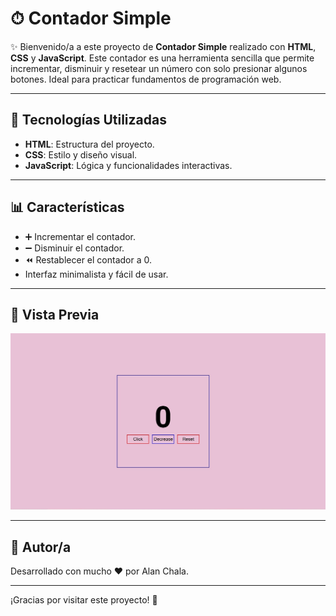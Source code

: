 # ⏱ Contador Simple

✨ Bienvenido/a a este proyecto de **Contador Simple** realizado con **HTML**, **CSS** y **JavaScript**. Este contador es una herramienta sencilla que permite incrementar, disminuir y resetear un número con solo presionar algunos botones. Ideal para practicar fundamentos de programación web. 

---

## 🔧 Tecnologías Utilizadas

- **HTML**: Estructura del proyecto.
- **CSS**: Estilo y diseño visual.
- **JavaScript**: Lógica y funcionalidades interactivas.

---

## 📊 Características

- ➕ Incrementar el contador.
- ➖ Disminuir el contador.
- ⏪ Restablecer el contador a 0.
- Interfaz minimalista y fácil de usar.

---

## 🎨 Vista Previa

![alt text](assets/preview.JPG)

---

## 👋 Autor/a

Desarrollado con mucho ❤️ por Alan Chala.

---

¡Gracias por visitar este proyecto! 🎉
